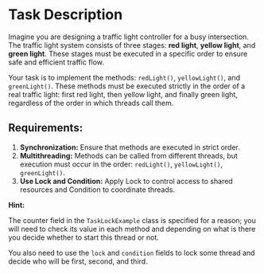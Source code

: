 <h1>Task Description</h1>

<p>
        Imagine you are designing a traffic light controller for a busy intersection. The traffic light system consists of three stages: <strong>red light</strong>, <strong>yellow light</strong>, and <strong>green light</strong>. These stages must be executed in a specific order to ensure safe and efficient traffic flow.
    </p>
    <p>
        Your task is to implement the methods: <code>redLight()</code>, <code>yellowLight()</code>, and <code>greenLight()</code>. These methods must be executed strictly in the order of a real traffic light: first red light, then yellow light, and finally green light, regardless of the order in which threads call them.
    </p>

<h2>Requirements:</h2>
<ol>
    <li><strong>Synchronization:</strong> Ensure that methods are executed in strict order.</li>
    <li><strong>Multithreading:</strong> Methods can be called from different threads, but execution must occur in the order: <code>redLight()</code>, <code>yellowLight()</code>, <code>greenLight()</code>.</li>
    <li><strong>Use Lock and Condition:</strong> Apply Lock to control access to shared resources and Condition to coordinate threads.</li>
</ol>

<p><strong>Hint:</strong></p>
<p>The counter field in the <code>TaskLockExample</code> class is specified for a reason; you will need to check its value in each method and depending on what is there you decide whether to start this thread or not.</p>

<p>You also need to use the <code>lock</code> and <code>condition</code> fields to lock some thread and decide who will be first, second, and third.</p>
